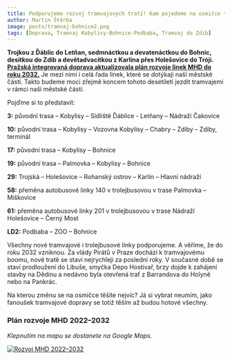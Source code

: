 ```yaml
---
title: Podporujeme rozvoj tramvajových tratí! Kam pojedeme na osmičce tramvají?
author: Martin Štěrba
image: posts/tramvaj-bohnice2.png
tags: [Doprava, Tramvaj Kobylisy-Bohnice-Podbaba, Tramvaj do Zdib]
---
```


**Trojkou z Ďáblic do Letňan, sedmnáctkou a devatenáctkou do Bohnic, desítkou do Zdib a devětadvacítkou z Karlína přes Holešovice do Tróji. [Pražská integrovaná doprava aktualizovala plán rozvoje linek MHD do roku 2032.](https://pid.cz/rozvoj-linek-2022-2032)** Je mezi nimi i celá řada linek, které se dotýkají naší městské části. Takto budeme moci zřejmě koncem tohoto desetiletí jezdit tramvajemi v rámci naší městské části.

Pojďme si to představit:

**3:** původní trasa – Kobylisy – Sídliště Ďáblice - Letňany – Nádraží Čakovice

**10:** původní trasa – Kobylisy – Vozovna Kobylisy – Chabry – Zdiby – Zdiby, terminál

**17:** původní trasa – Kobylisy – Bohnice

**19:** původní trasa – Palmovka – Kobylisy – Bohnice

**29:** Trojská – Holešovice – Rohanský ostrov – Karlín – Hlavní nádraží

**58:** přeměna autobusové linky 140 v trolejbusovou v trase Palmovka – Miškovice

**61:** přeměna autobusové linky 201 v trolejbusovou v trase Nádraží Holešovice – Černý Most

**LD2:** Podbaba – ZOO – Bohnice

Všechny nové tramvajové i trolejbusové linky podporujeme. A věříme, že do roku 2032 vzniknou. Za vlády Pirátů v Praze dochází k tramvajovému boomu, nové tratě se staví nejrychleji za poslední roky. V současné době se staví prodloužení do Libuše, smyčka Depo Hostivař, brzy dojde k zahájení stavby na Dědinu a nedávno byla otevřená trať z Barrandova do Holyně nebo na Pankrác.

Na kterou změnu se na osmičce těšíte nejvíc? Já si vybrat neumím, jako fanoušek tramvajové dopravy se totiž těším až budou hotové všechny.

### Plán rozvoje MHD 2022–2032
*Klepnutím na mapu se dostanete na Google Maps.*

[![Rozvoj MHD 2022–2032](/assets/img/posts/rozvojMHD-2022-2032.png)](https://www.google.com/maps/d/u/0/viewer?mid=1vBkdHaN2_AupbbI2E21kmBVMTrLhXxo&ll=50.06829669740465%2C14.468642800000007&z=12)
